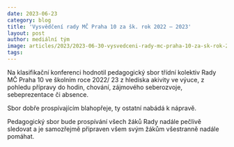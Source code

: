 ```yaml
---
date: 2023-06-23
category: blog
title: 'Vysvědčení rady MČ Praha 10 za šk. rok 2022 – 2023'
layout: post
author: mediální tým
image: articles/2023/2023-06-30-vysvedceni-rady-mc-praha-10-za-sk-rok-2022-2023-1.png
tags:
---
```


Na klasifikační konferenci hodnotil pedagogický sbor třídní kolektiv Rady MČ Praha 10 ve školním roce 2022/ 23 z hlediska akivity ve výuce, z pohledu přípravy do hodin, chování, zájmového seberozvoje, sebeprezentace či absence.

Sbor dobře prospívajícím blahopřeje, ty ostatní nabádá k nápravě.

Pedagogický sbor bude prospívání všech žáků Rady nadále pečlivě sledovat a je samozřejmě připraven všem svým žákům všestranně nadále pomáhat.









